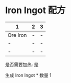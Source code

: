 # Iron Ingot 配方

|1|2|3|
|----|-----|-----|
|Ore Iron|-|-|
|-|-|-|
|-|-|-|

是否需要加热: 是

生成 Iron Ingot \* 数量 1

